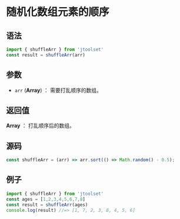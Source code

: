 

# 随机化数组元素的顺序

## 语法

```js
import { shuffleArr } from 'jtoolset'
const result = shuffleArr(arr)
```

## 参数

- `arr` (**Array**) ： 需要打乱顺序的数组。

## 返回值

**Array** ： 打乱顺序后的数组。

## 源码


```js
const shuffleArr = (arr) => arr.sort(() => Math.random() - 0.5);
```

## 例子


```js
import { shuffleArr } from 'jtoolset'
const ages = [1,2,3,4,5,6,7,8]
const result = shuffleArr(ages)
console.log(result) //=> [1, 7, 2, 3, 8, 4, 5, 6]
```